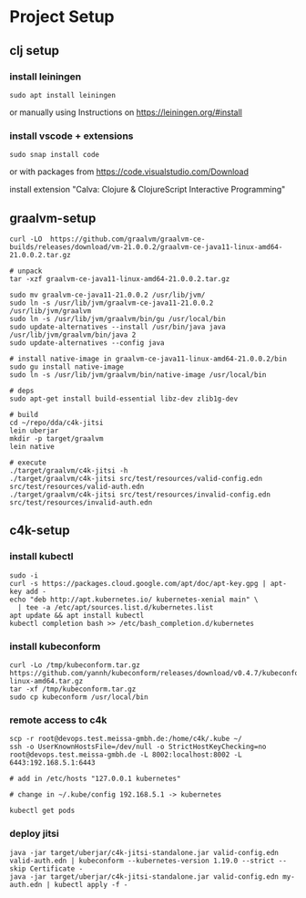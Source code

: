 # Project Setup

## clj setup

### install leiningen
```
sudo apt install leiningen
```
or manually using Instructions on https://leiningen.org/#install

### install vscode + extensions
```
sudo snap install code
```
or with packages from https://code.visualstudio.com/Download

install extension "Calva: Clojure & ClojureScript Interactive Programming"

## graalvm-setup

```
curl -LO  https://github.com/graalvm/graalvm-ce-builds/releases/download/vm-21.0.0.2/graalvm-ce-java11-linux-amd64-21.0.0.2.tar.gz 

# unpack
tar -xzf graalvm-ce-java11-linux-amd64-21.0.0.2.tar.gz 

sudo mv graalvm-ce-java11-21.0.0.2 /usr/lib/jvm/
sudo ln -s /usr/lib/jvm/graalvm-ce-java11-21.0.0.2 /usr/lib/jvm/graalvm
sudo ln -s /usr/lib/jvm/graalvm/bin/gu /usr/local/bin
sudo update-alternatives --install /usr/bin/java java /usr/lib/jvm/graalvm/bin/java 2
sudo update-alternatives --config java

# install native-image in graalvm-ce-java11-linux-amd64-21.0.0.2/bin
sudo gu install native-image
sudo ln -s /usr/lib/jvm/graalvm/bin/native-image /usr/local/bin

# deps
sudo apt-get install build-essential libz-dev zlib1g-dev

# build
cd ~/repo/dda/c4k-jitsi
lein uberjar
mkdir -p target/graalvm
lein native

# execute
./target/graalvm/c4k-jitsi -h
./target/graalvm/c4k-jitsi src/test/resources/valid-config.edn src/test/resources/valid-auth.edn 
./target/graalvm/c4k-jitsi src/test/resources/invalid-config.edn src/test/resources/invalid-auth.edn
```

## c4k-setup
### install kubectl

```
sudo -i
curl -s https://packages.cloud.google.com/apt/doc/apt-key.gpg | apt-key add -
echo "deb http://apt.kubernetes.io/ kubernetes-xenial main" \
  | tee -a /etc/apt/sources.list.d/kubernetes.list
apt update && apt install kubectl
kubectl completion bash >> /etc/bash_completion.d/kubernetes
```

### install kubeconform

```
curl -Lo /tmp/kubeconform.tar.gz https://github.com/yannh/kubeconform/releases/download/v0.4.7/kubeconform-linux-amd64.tar.gz
tar -xf /tmp/kubeconform.tar.gz
sudo cp kubeconform /usr/local/bin
```

### remote access to c4k

```
scp -r root@devops.test.meissa-gmbh.de:/home/c4k/.kube ~/
ssh -o UserKnownHostsFile=/dev/null -o StrictHostKeyChecking=no root@devops.test.meissa-gmbh.de -L 8002:localhost:8002 -L 6443:192.168.5.1:6443

# add in /etc/hosts "127.0.0.1 kubernetes"

# change in ~/.kube/config 192.168.5.1 -> kubernetes

kubectl get pods
```

### deploy jitsi

```
java -jar target/uberjar/c4k-jitsi-standalone.jar valid-config.edn valid-auth.edn | kubeconform --kubernetes-version 1.19.0 --strict --skip Certificate -
java -jar target/uberjar/c4k-jitsi-standalone.jar valid-config.edn my-auth.edn | kubectl apply -f -
```
